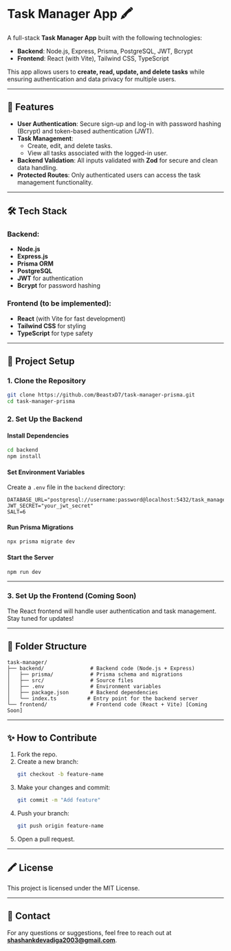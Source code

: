 # Task Manager App 🖍

A full-stack **Task Manager App** built with the following technologies:

- **Backend**: Node.js, Express, Prisma, PostgreSQL, JWT, Bcrypt
- **Frontend**: React (with Vite), Tailwind CSS, TypeScript

This app allows users to **create, read, update, and delete tasks** while ensuring authentication and data privacy for multiple users.

---

## 🚀 Features

- **User Authentication**: Secure sign-up and log-in with password hashing (Bcrypt) and token-based authentication (JWT).
- **Task Management**:
  - Create, edit, and delete tasks.
  - View all tasks associated with the logged-in user.
- **Backend Validation**: All inputs validated with **Zod** for secure and clean data handling.
- **Protected Routes**: Only authenticated users can access the task management functionality.

---

## 🛠 Tech Stack

### Backend:

- **Node.js**
- **Express.js**
- **Prisma ORM**
- **PostgreSQL**
- **JWT** for authentication
- **Bcrypt** for password hashing

### Frontend (to be implemented):

- **React** (with Vite for fast development)
- **Tailwind CSS** for styling
- **TypeScript** for type safety

---

## 🔧 Project Setup

### 1. Clone the Repository

```bash
git clone https://github.com/BeastxD7/task-manager-prisma.git
cd task-manager-prisma
```

### 2. Set Up the Backend

#### Install Dependencies

```bash
cd backend
npm install
```

#### Set Environment Variables

Create a `.env` file in the `backend` directory:

```env
DATABASE_URL="postgresql://username:password@localhost:5432/task_manager"
JWT_SECRET="your_jwt_secret"
SALT=6
```

#### Run Prisma Migrations

```bash
npx prisma migrate dev
```

#### Start the Server

```bash
npm run dev
```

---

### 3. Set Up the Frontend (Coming Soon)

The React frontend will handle user authentication and task management. Stay tuned for updates!

---

## 📂 Folder Structure

```
task-manager/
├── backend/               # Backend code (Node.js + Express)
│   ├── prisma/            # Prisma schema and migrations
│   ├── src/               # Source files
│   ├── .env               # Environment variables
│   ├── package.json       # Backend dependencies
│   └── index.ts          # Entry point for the backend server
└── frontend/              # Frontend code (React + Vite) [Coming Soon]
```

---

## ✨ How to Contribute

1. Fork the repo.
2. Create a new branch:
   ```bash
   git checkout -b feature-name
   ```
3. Make your changes and commit:
   ```bash
   git commit -m "Add feature"
   ```
4. Push your branch:
   ```bash
   git push origin feature-name
   ```
5. Open a pull request.

---

## 🖍 License

This project is licensed under the MIT License.

---

## 📧 Contact

For any questions or suggestions, feel free to reach out at [**shashankdevadiga2003@gmail.com**](mailto\:shashankdevadiga2003@gmail.com).

